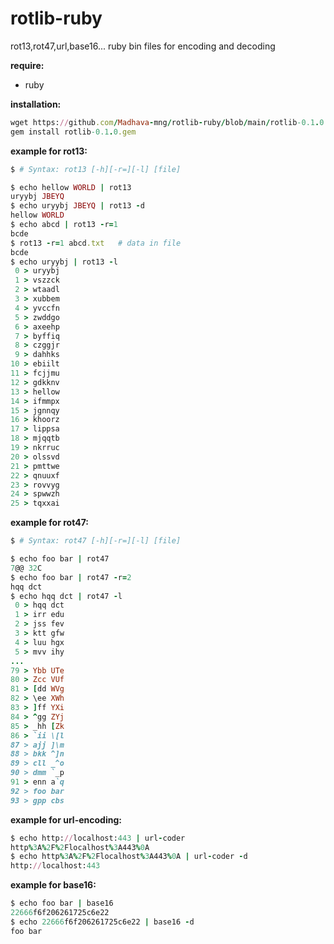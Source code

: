 # rotlib-ruby
rot13,rot47,url,base16... ruby bin files for encoding and decoding

**require:**
* ruby

**installation:**

```ruby
wget https://github.com/Madhava-mng/rotlib-ruby/blob/main/rotlib-0.1.0.gem?raw=true
gem install rotlib-0.1.0.gem
```


**example for rot13:**
```ruby
$ # Syntax: rot13 [-h][-r=][-l] [file]

$ echo hellow WORLD | rot13
uryybj JBEYQ
$ echo uryybj JBEYQ | rot13 -d
hellow WORLD
$ echo abcd | rot13 -r=1
bcde
$ rot13 -r=1 abcd.txt   # data in file
bcde
$ echo uryybj | rot13 -l
 0 > uryybj
 1 > vszzck
 2 > wtaadl
 3 > xubbem
 4 > yvccfn
 5 > zwddgo
 6 > axeehp
 7 > byffiq
 8 > czggjr
 9 > dahhks
10 > ebiilt
11 > fcjjmu
12 > gdkknv
13 > hellow
14 > ifmmpx
15 > jgnnqy
16 > khoorz
17 > lippsa
18 > mjqqtb
19 > nkrruc
20 > olssvd
21 > pmttwe
22 > qnuuxf
23 > rovvyg
24 > spwwzh
25 > tqxxai
```

**example for rot47:**

```ruby
$ # Syntax: rot47 [-h][-r=][-l] [file]

$ echo foo bar | rot47
7@@ 32C
$ echo foo bar | rot47 -r=2
hqq dct
$ echo hqq dct | rot47 -l
 0 > hqq dct
 1 > irr edu
 2 > jss fev
 3 > ktt gfw
 4 > luu hgx
 5 > mvv ihy
...
79 > Ybb UTe
80 > Zcc VUf
81 > [dd WVg
82 > \ee XWh
83 > ]ff YXi
84 > ^gg ZYj
85 > _hh [Zk
86 > `ii \[l
87 > ajj ]\m
88 > bkk ^]n
89 > cll _^o
90 > dmm `_p
91 > enn a`q
92 > foo bar
93 > gpp cbs
```

**example for url-encoding:**

```ruby
$ echo http://localhost:443 | url-coder
http%3A%2F%2Flocalhost%3A443%0A
$ echo http%3A%2F%2Flocalhost%3A443%0A | url-coder -d
http://localhost:443
```

**example for base16:**

```ruby
$ echo foo bar | base16
22666f6f206261725c6e22
$ echo 22666f6f206261725c6e22 | base16 -d
foo bar
```


